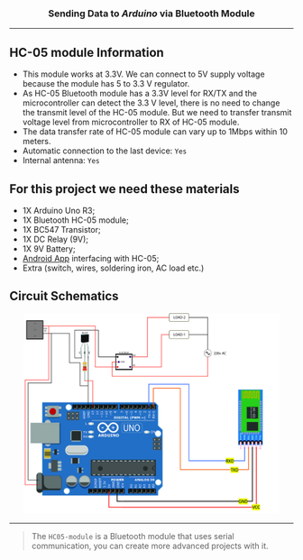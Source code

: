 <h3 align="center">Sending Data to <i>Arduino</i> via Bluetooth Module</h3><hr>

## HC-05 module Information

* This module works at 3.3V. We can connect to 5V supply voltage because the module has 5 to 3.3 V regulator.
* As HC-05 Bluetooth module has a 3.3V level for RX/TX and the microcontroller can detect the 3.3 V level, there is no need to change the transmit level of the HC-05 module. But we need to transfer transmit voltage level from microcontroller to RX of HC-05 module.
* The data transfer rate of HC-05 module can vary up to 1Mbps within 10 meters.
* Automatic connection to the last device: `Yes`
* Internal antenna: `Yes`

## For this project we need these materials

* 1X Arduino Uno R3;
* 1X Bluetooth HC-05 module;
* 1X BC547 Transistor;
* 1X DC Relay (9V);
* 1X 9V Battery;
* [Android App](https://github.com/mdtamimcpp/HC05-apk) interfacing with HC-05;<!-- if need the apk, plz contact -->
* Extra (switch, wires, soldering iron, AC load etc.)

## Circuit Schematics

<p align="center"><img src="Arduino HC-05 Bluetooth Connections with Controlling AC loads.jpg" width="90%"></p><hr>

> The `HC05-module` is a Bluetooth module that uses serial communication, you can create more advanced projects with it.
